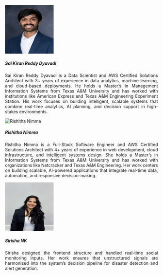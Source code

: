 <!-- TEAM SECTION -->

<div class="row text-center">

  <!-- Member 1 -->
  <div class="col-md-4 my-4">
    <img src="static/assets/img/team1.jpg" alt="Sai Kiran Reddy" class="rounded-circle mb-3" width="160" height="160">
    <h5><strong>Sai Kiran Reddy Dyavadi</strong></h5>
    <p style="text-align: justify;">
      Sai Kiran Reddy Dyavadi is a Data Scientist and AWS Certified Solutions Architect with 3+ years of experience in data analytics, machine learning, and cloud-based deployments. He holds a Master’s in Management Information Systems from Texas A&M University and has worked with institutions like American Express and Texas A&M Engineering Experiment Station. His work focuses on building intelligent, scalable systems that combine real-time analytics, AI planning, and decision support in high-stakes environments.
    </p>
  </div>

  <!-- Member 2 -->
  <div class="col-md-4 my-4">
    <img src="static/assets/img/team2.jpg" alt="Rishitha Nimma" class="rounded-circle mb-3" width="160" height="160">
    <h5><strong>Rishitha Nimma</strong></h5>
    <p style="text-align: justify;">
      Rishitha Nimma is a Full-Stack Software Engineer and AWS Certified Solutions Architect with 4+ years of experience in web development, cloud infrastructure, and intelligent systems design. She holds a Master’s in Information Systems from Texas A&M University and has worked with organizations like Netcracker and Texas A&M Engineering. Her work centers on building scalable, AI-powered applications that integrate real-time data, automation, and responsive decision-making.
    </p>
  </div>

  <!-- Member 3 -->
  <div class="col-md-4 my-4">
    <img src="static/assets/img/team3.jpg" alt="Sirisha NK" class="rounded-circle mb-3" width="160" height="160">
    <h5><strong>Sirisha NK</strong></h5>
    <p style="text-align: justify;">
      Sirisha designed the frontend structure and handled real-time social monitoring inputs. Her work ensures that unstructured signals are harmonized into the system’s decision pipeline for disaster detection and alert generation.
    </p>
  </div>

</div>
